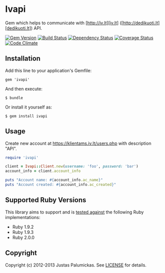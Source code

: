 # Ivapi

Gem which helps to communicate with [http://iv.lt][iv.lt] ([http://dedikuoti.lt][dedikuoti.lt]) API.

[![Gem Version](https://badge.fury.io/rb/ivapi.png)][rubygems]
[![Build Status](https://secure.travis-ci.org/jpalumickas/ivapi.png?branch=master)][travis]
[![Dependency Status](https://gemnasium.com/jpalumickas/ivapi.png?travis)][gemnasium]
[![Coverage Status](https://coveralls.io/repos/jpalumickas/ivapi/badge.png?branch=master)][coveralls]
[![Code Climate](https://codeclimate.com/github/jpalumickas/ivapi.png)][codeclimate]

## Installation

Add this line to your application's Gemfile:

    gem 'ivapi'

And then execute:

    $ bundle

Or install it yourself as:

    $ gem install ivapi

## Usage

Create new account at https://klientams.iv.lt/users.php with description "API".

```ruby
require 'ivapi'

client = Ivapi::Client.new(username: 'foo', password: 'bar')
account_info = client.account_info

puts "Account name: #{account_info.ac_name}"
puts "Account created: #{account_info.ac_created}"
```

## Supported Ruby Versions

This library aims to support and is [tested against][travis] the following Ruby
implementations:

* Ruby 1.9.2
* Ruby 1.9.3
* Ruby 2.0.0

## Copyright
Copyright (c) 2012-2013 Justas Palumickas.
See [LICENSE][] for details.

[rubygems]: https://rubygems.org/gems/ivapi
[travis]: http://travis-ci.org/jpalumickas/ivapi
[gemnasium]: https://gemnasium.com/jpalumickas/ivapi
[coveralls]: https://coveralls.io/r/jpalumickas/ivapi
[codeclimate]: https://codeclimate.com/github/jpalumickas/ivapi

[iv.lt]: http://www.iv.lt
[dedikuoti.lt]: http://www.dedikuoti.lt
[license]: LICENSE.md
